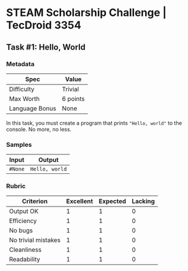 # STEAM Scholarship Challenge | TecDroid 3354
## Task  #1: Hello, World

### Metadata
| Spec | Value |
| ---- | ---- |
| Difficulty | Trivial |
| Max Worth | 6 points |
| Language Bonus | None |

In this task, you must create a program that prints `"Hello, world"` to the console. No more, no less.

### Samples
| Input | Output |
| ---- | ---- |
| `#None` | `Hello, world` |

### Rubric
| Criterion | Excellent | Expected | Lacking |
| ---- | ---- | ---- | ---- |
| Output OK | 1 | 1 | 0 |
| Efficiency | 1 | 1 | 0 |
| No bugs | 1 | 1 | 0 |
| No trivial mistakes | 1 | 1 | 0 |
| Cleanliness | 1 | 1 | 0 |
| Readability | 1 | 1 | 0 |
